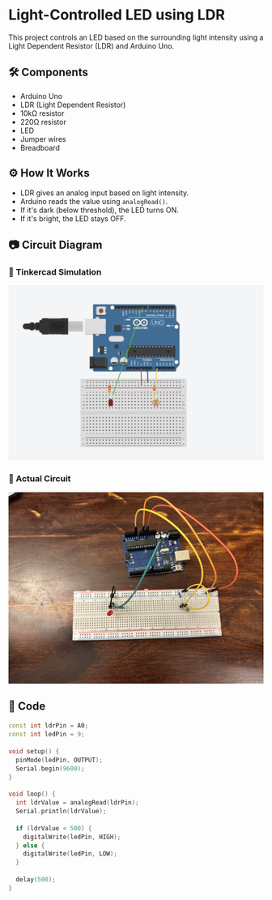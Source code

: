 # Light-Controlled LED using LDR

This project controls an LED based on the surrounding light intensity using a Light Dependent Resistor (LDR) and Arduino Uno.

## 🛠 Components
- Arduino Uno
- LDR (Light Dependent Resistor)
- 10kΩ resistor
- 220Ω resistor
- LED
- Jumper wires
- Breadboard

## ⚙️ How It Works
- LDR gives an analog input based on light intensity.
- Arduino reads the value using `analogRead()`.
- If it's dark (below threshold), the LED turns ON.
- If it's bright, the LED stays OFF.

## 📷 Circuit Diagram

### 🔧 Tinkercad Simulation
![Tinkercad Circuit](ldr_led_tinkercad.png)

### 🔌 Actual Circuit
![Real Circuit](ldr_led.png)


## 🧪 Code
```cpp
const int ldrPin = A0;
const int ledPin = 9;

void setup() {
  pinMode(ledPin, OUTPUT);
  Serial.begin(9600);
}

void loop() {
  int ldrValue = analogRead(ldrPin);
  Serial.println(ldrValue);

  if (ldrValue < 500) {
    digitalWrite(ledPin, HIGH);
  } else {
    digitalWrite(ledPin, LOW);
  }

  delay(500);
}
